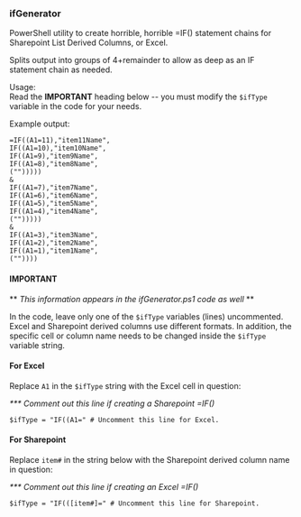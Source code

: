 ### ifGenerator
PowerShell utility to create horrible, horrible =IF() statement chains for Sharepoint List Derived Columns, or Excel.

Splits output into groups of 4+remainder to allow as deep as an IF statement chain as needed.

Usage:  
Read the **IMPORTANT** heading below -- you must modify the ```$ifType``` variable in the code for your needs.

Example output:

```
=IF((A1=11),"item11Name",  
IF((A1=10),"item10Name",  
IF((A1=9),"item9Name",  
IF((A1=8),"item8Name",  
("")))))  
&  
IF((A1=7),"item7Name",  
IF((A1=6),"item6Name",  
IF((A1=5),"item5Name",  
IF((A1=4),"item4Name",  
("")))))  
&  
IF((A1=3),"item3Name",  
IF((A1=2),"item2Name",  
IF((A1=1),"item1Name",  
(""))))  
```

####  IMPORTANT  
** *This information appears in the ifGenerator.ps1 code as well* **  

In the code, leave only one of the ```$ifType``` variables (lines) uncommented. Excel and Sharepoint derived
columns use different formats. In addition, the specific cell or column name needs to be changed inside the ```$ifType``` variable string.

#### For Excel  
Replace `A1` in the ```$ifType``` string with the Excel cell in question:

*&#42;&#42;&#42; Comment out this line if creating a Sharepoint =IF()*

```
$ifType = "IF((A1=" # Uncomment this line for Excel. 
```


#### For Sharepoint  
Replace `item#` in the string below with the Sharepoint derived column name in question:

*&#42;&#42;&#42; Comment out this line if creating an Excel =IF()*

```
$ifType = "IF(([item#]=" # Uncomment this line for Sharepoint. 
```  
